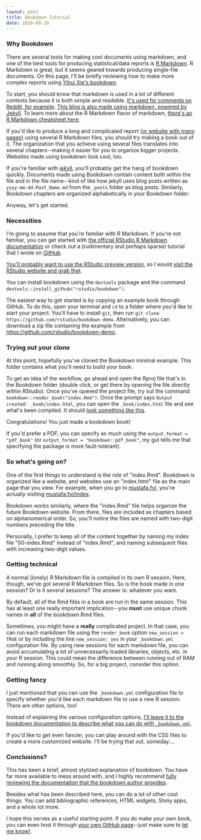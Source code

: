 ```yaml
---
layout: post  
title: Bookdown Tutorial  
date: 2016-08-28  
---
```


### Why Bookdown 

There are several tools for making cool documents using markdown, and one of the best tools for producing statistical/data reports is [R Markdown](https:///rmarkdown.rstudio.com). R Markdown is great, but it seems geared towards producing single-file documents. On this page, I'll be briefly reviewing how to make more complex reports using [Yihui Xie's bookdown](https://bookdown.org/yihui/bookdown/). 

To start, you should know that markdown is used in a lot of different contexts because it is both simple and readable. [It's used for comments on Reddit, for example](https://www.reddit.com/r/reddit.com/comments/6ewgt/reddit_markdown_primer_or_how_do_you_do_all_that/c03nik6). [This blog is also made using markdown, powered by Jekyll](https://github.com/mustafaascha/mustafaascha.github.io). To learn more about the R Markdown flavor of markdown, [there's an R Markdown cheatsheet here](https://www.rstudio.com/wp-content/uploads/2015/03/rmarkdown-reference.pdf). 

If you'd like to produce a long and complicated report [(or website with many pages)](https://bookdown.org/yihui/bookdown/) using several R Markdown files, you should try making a book out of it. The organization that you achieve using several files translates into several chapters--making it easier for you to organize bigger projects. Websites made using bookdown look cool, too. 

If you're familiar with [jekyll](https://jekyllrb.com/), you'll probably get the hang of bookdown quickly. Documents made using Bookdown contain content both within the file and in the file name--kind of like how jekyll uses blog posts written as `yyyy-mm-dd-Post_Name.md` from the `_posts` folder as blog posts. Similarly, Bookdown chapters are organized alphabetically in your Bookdown folder.

Anyway, let's get started.  

### Necessities

I'm going to assume that you're familiar with R Markdown. If you're not familiar, you can get started with [the official RStudio R Markdown documentation](http://rmarkdown.rstudio.com/) or check out a (rudimentary and perhaps sparse) tutorial that I wrote on [GitHub](https://github.com/mustafaascha/rmarkdownTutorial).

[You'll probably want to use the RStudio preview version](https://bookdown.org/yihui/bookdown/get-started.html), so I would [visit the RStudio website and grab that](https://www.rstudio.com/products/rstudio/download/preview/).

You can install bookdown using the `devtools` package and the command `devtools::install_github("rstudio/bookdown")`. 

The easiest way to get started is by copying an example book through GitHub. To do this, open your terminal and `cd` to a folder where you'd like to start your project. You'll have to install `git`, then run `git clone https://github.com/rstudio/bookdown-demo`. Alternatively, you can download a zip file containing the example from <https://github.com/rstudio/bookdown-demo>. 

### Trying out your clone

At this point, hopefully you've cloned the Bookdown minimal example. This folder contains what you'll need to build your book. 

To get an idea of the workflow, go ahead and open the Rproj file that's in the Bookdown folder (double click, or get there by opening the file directly within RStudio). Once you've opened the project file, try out the command: `bookdown::render_book("index.Rmd")`. Once the prompt says `Output created: _book/index.html`, you can open the `_book/index.html` file and see what's been compiled. It should [look something like this](https://bookdown.org/yihui/bookdown-demo/). 

Congratulations! You just made a bookdown book! 

If you'd prefer a PDF, you can specify as much using the `output_format = "pdf_book"` (or `output_format = "bookdown::pdf_book"`, my gut tells me that specifying the package is more fault-tolerant). 

### So what's going on? 

One of the first things to understand is the role of "index.Rmd". Bookdown is organized like a website, and websites use an "index.html" file as the main page that you view. For example, when you go to [mustafa.fyi](http://mustafa.fyi), you're actually visiting [mustafa.fyi/index](http://mustafa.fyi/index). 

Bookdown works similarly, where the "index.Rmd" file helps organize the future Bookdown website. From there, files are included as chapters based on alphanumerical order. So, you'll notice the files are named with two-digit numbers preceding the title. 

Personally, I prefer to keep all of the content together by naming my index file "00-index.Rmd" instead of "index.Rmd", and naming subsequent files with increasing two-digit values. 

### Getting technical

A normal (lonely) R Markdown file is compiled in its own R session. Here, though, we've got several R Markdown files. So is the book made in one session? Or is it several sessions? The answer is: whatever you want. 

By default, all of the Rmd files in a book are run in the same session. This has at least one really important implication--you **must** use unique chunk names in **all** of the bookdown Rmd files. 

Sometimes, you might have a **really** complicated project. In that case, you can run each markdown file using the `render_book` option `new_session = TRUE` or by including the line `new_session: yes` in your `_bookdown.yml` configuration file. By using new sessions for each markdown file, you can avoid accumulating a lot of unnecessarily loaded libraries, objects, etc. in your R session. This could mean the difference between running out of RAM and running along smoothly. So, for a big project, consider this option. 

### Getting fancy

I just mentioned that you can use the `_bookdown.yml` configuration file to specify whether you'd like each markdown file to use a new R session. There are other options, too! 

Instead of explaining the various configuration options, [I'll leave it to the bookdown documentation to describe what you can do with `_bookdown.yml`](https://bookdown.org/yihui/bookdown/configuration.html). 

If you'd like to get even fancier, you can play around with the CSS files to create a more customized website. I'll be trying that out, someday....

### Conclusions? 

This has been a brief, almost stylized explanation of bookdown. You have far more available to mess around with, and I highly recommend [fully reviewing the documentation that the bookdown author provides](https://bookdown.org/yihui/bookdown/). 

Besides what has been described here, you can do a lot of other cool things. You can add bibliographic references, HTML widgets, Shiny apps, and a whole lot more. 

I hope this serves as a useful starting point. If you do make your own book, you can even host it through [your own GitHub page](https://pages.github.com/)--just make sure to [let me know!](mustafa.ascha@gmail.com). 
